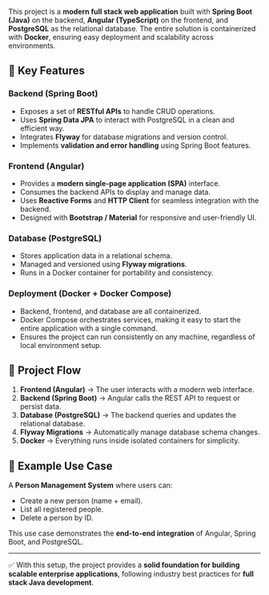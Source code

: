 This project is a **modern full stack web application** built with **Spring Boot (Java)** on the backend, **Angular (TypeScript)** on the frontend, and **PostgreSQL** as the relational database. The entire solution is containerized with **Docker**, ensuring easy deployment and scalability across environments.

## 🔹 Key Features

### Backend (Spring Boot)
- Exposes a set of **RESTful APIs** to handle CRUD operations.
- Uses **Spring Data JPA** to interact with PostgreSQL in a clean and efficient way.
- Integrates **Flyway** for database migrations and version control.
- Implements **validation and error handling** using Spring Boot features.

### Frontend (Angular)
- Provides a **modern single-page application (SPA)** interface.
- Consumes the backend APIs to display and manage data.
- Uses **Reactive Forms** and **HTTP Client** for seamless integration with the backend.
- Designed with **Bootstrap / Material** for responsive and user-friendly UI.

### Database (PostgreSQL)
- Stores application data in a relational schema.
- Managed and versioned using **Flyway migrations**.
- Runs in a Docker container for portability and consistency.

### Deployment (Docker + Docker Compose)
- Backend, frontend, and database are all containerized.
- Docker Compose orchestrates services, making it easy to start the entire application with a single command.
- Ensures the project can run consistently on any machine, regardless of local environment setup.

## 🔹 Project Flow
1. **Frontend (Angular)** → The user interacts with a modern web interface.  
2. **Backend (Spring Boot)** → Angular calls the REST API to request or persist data.  
3. **Database (PostgreSQL)** → The backend queries and updates the relational database.  
4. **Flyway Migrations** → Automatically manage database schema changes.  
5. **Docker** → Everything runs inside isolated containers for simplicity.  

## 🔹 Example Use Case
A **Person Management System** where users can:
- Create a new person (name + email).
- List all registered people.
- Delete a person by ID.

This use case demonstrates the **end-to-end integration** of Angular, Spring Boot, and PostgreSQL.

---

✅ With this setup, the project provides a **solid foundation for building scalable enterprise applications**, following industry best practices for **full stack Java development**.
